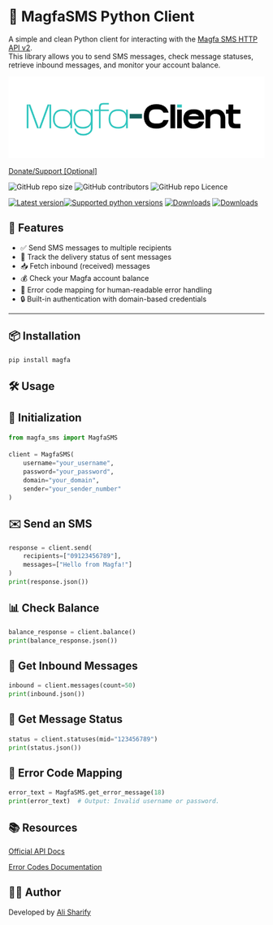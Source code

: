 # 📡 MagfaSMS Python Client

A simple and clean Python client for interacting with the [Magfa SMS HTTP API v2](https://messaging.magfa.com/ui/?public/wiki/api/http_v2).  
This library allows you to send SMS messages, check message statuses, retrieve inbound messages, and monitor your account balance.


<img src="./doc/logo.png">


<a href="https://www.coffeete.ir/alisharify7">Donate/Support [Optional]</a>


<img alt="GitHub repo size" src="https://img.shields.io/github/repo-size//alisharify7/magfa"> <img alt="GitHub contributors" src="https://img.shields.io/github/contributors//alisharify7/magfa"> <img alt="GitHub repo Licence" src="https://img.shields.io/pypi/l/flask_captcha2">

[![Latest version](https://img.shields.io/pypi/v/magfa)](https://pypi.python.org/pypi/magfa)[![Supported python versions](https://img.shields.io/pypi/pyversions/magfa)](https://pypi.python.org/pypi/magfa) [![Downloads](https://static.pepy.tech/badge/magfa)](https://pepy.tech/project/magfa) [![Downloads](https://static.pepy.tech/badge/magfa/month)](https://pepy.tech/project/magfa)
  

## 🚀 Features

- ✅ Send SMS messages to multiple recipients  
- 🔄 Track the delivery status of sent messages  
- 📥 Fetch inbound (received) messages  
- 💰 Check your Magfa account balance  
- 🧾 Error code mapping for human-readable error handling  
- 🔒 Built-in authentication with domain-based credentials

---

## 📦 Installation

```bash
pip install magfa
```


## 🛠️ Usage
## 🔐 Initialization

```python
from magfa_sms import MagfaSMS

client = MagfaSMS(
    username="your_username",
    password="your_password",
    domain="your_domain",
    sender="your_sender_number"
)
```

## ✉️ Send an SMS
```python
response = client.send(
    recipients=["09123456789"],
    messages=["Hello from Magfa!"]
)
print(response.json())
```

## 📊 Check Balance
```python
balance_response = client.balance()
print(balance_response.json())
 ```

## 📩 Get Inbound Messages
```python
inbound = client.messages(count=50)
print(inbound.json())
```


## 📡 Get Message Status
```python
status = client.statuses(mid="123456789")
print(status.json())
```

## 🧠 Error Code Mapping
```python
error_text = MagfaSMS.get_error_message(18)
print(error_text)  # Output: Invalid username or password.
```

## 📚 Resources

<a href="https://messaging.magfa.com/ui/?public/wiki/api/http_v2">Official API Docs</a>

<a href="https://messaging.magfa.com/ui/?public/wiki/api/http_v2#errors">Error Codes Documentation</a>


## 🧑‍💻 Author
Developed by <a href="https://github.com/alisahrify7">Ali Sharify</a>
